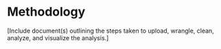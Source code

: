 # Methodology

[Include document(s) outlining the steps taken to upload, wrangle, clean, analyze, and visualize the analysis.]